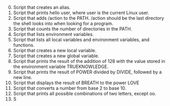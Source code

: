 0. Script that creates an alias.
1. Script that prints hello user, where user is the current Linux user.
2. Script that adds /action to the PATH. /action should be the last directory the shell looks into when looking for a program.
3. Script that counts the number of directories in the PATH.
4. Script that lists environment variables.
5. Script that lists all local variables and environment variables, and functions.
6. Script that creates a new local variable.
7. Script that creates a new global variable.
8. Script that prints the result of the addition of 128 with the value stored in the environment variable TRUEKNOWLEDGE.
9. Script that prints the result of POWER divided by DIVIDE, followed by a new line.
10. Script that displays the result of BREATH to the power LOVE
11. Script that converts a number from base 2 to base 10.
12. Script that prints all possible combinations of two letters, except oo.
13. S      
